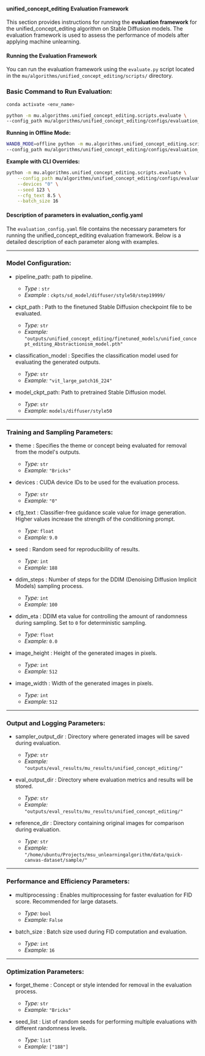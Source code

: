#### unified_concept_editing Evaluation Framework

This section provides instructions for running the **evaluation framework** for the unified_concept_editing algorithm on Stable Diffusion models. The evaluation framework is used to assess the performance of models after applying machine unlearning.


#### **Running the Evaluation Framework**

You can run the evaluation framework using the `evaluate.py` script located in the `mu/algorithms/unified_concept_editing/scripts/` directory.

### **Basic Command to Run Evaluation:**

```bash
conda activate <env_name>
```

```bash
python -m mu.algorithms.unified_concept_editing.scripts.evaluate \
--config_path mu/algorithms/unified_concept_editing/configs/evaluation_config.yaml
```


**Running in Offline Mode:**

```bash
WANDB_MODE=offline python -m mu.algorithms.unified_concept_editing.scripts.evaluate \
--config_path mu/algorithms/unified_concept_editing/configs/evaluation_config.yaml
```


**Example with CLI Overrides:**

```bash
python -m mu.algorithms.unified_concept_editing.scripts.evaluate \
    --config_path mu/algorithms/unified_concept_editing/configs/evaluation_config.yaml \
    --devices "0" \
    --seed 123 \
    --cfg_text 8.5 \
    --batch_size 16
```


#### **Description of parameters in evaluation_config.yaml**

The `evaluation_config.yaml` file contains the necessary parameters for running the unified_concept_editing evaluation framework. Below is a detailed description of each parameter along with examples.

---

### **Model Configuration:**

- pipeline_path: path to pipeline.

    - *Type* : `str`
    - *Example* : `ckpts/sd_model/diffuser/style50/step19999/`

- ckpt_path : Path to the finetuned Stable Diffusion checkpoint file to be evaluated.  
   - *Type:* `str`  
   - *Example:* `"outputs/unified_concept_editing/finetuned_models/unified_concept_editing_Abstractionism_model.pth"`

- classification_model : Specifies the classification model used for evaluating the generated outputs.  
   - *Type:* `str`  
   - *Example:* `"vit_large_patch16_224"`

- model_ckpt_path: Path to pretrained Stable Diffusion model.
   - *Type*: `str`
   - *Example*: `models/diffuser/style50`

---

### **Training and Sampling Parameters:**
- theme : Specifies the theme or concept being evaluated for removal from the model's outputs.  
   - *Type:* `str`  
   - *Example:* `"Bricks"`

- devices : CUDA device IDs to be used for the evaluation process.  
   - *Type:* `str`  
   - *Example:* `"0"`  

- cfg_text : Classifier-free guidance scale value for image generation. Higher values increase the strength of the conditioning prompt.  
   - *Type:* `float`  
   - *Example:* `9.0`  

- seed : Random seed for reproducibility of results.  
   - *Type:* `int`  
   - *Example:* `188`

- ddim_steps : Number of steps for the DDIM (Denoising Diffusion Implicit Models) sampling process.  
   - *Type:* `int`  
   - *Example:* `100`

- ddim_eta : DDIM eta value for controlling the amount of randomness during sampling. Set to `0` for deterministic sampling.  
   - *Type:* `float`  
   - *Example:* `0.0`

- image_height : Height of the generated images in pixels.  
   - *Type:* `int`  
   - *Example:* `512`

- image_width : Width of the generated images in pixels.  
   - *Type:* `int`  
   - *Example:* `512`

---

### **Output and Logging Parameters:**
- sampler_output_dir : Directory where generated images will be saved during evaluation.  
   - *Type:* `str`  
   - *Example:* `"outputs/eval_results/mu_results/unified_concept_editing/"`

- eval_output_dir : Directory where evaluation metrics and results will be stored.  
   - *Type:* `str`  
   - *Example:* `"outputs/eval_results/mu_results/unified_concept_editing/"`

- reference_dir : Directory containing original images for comparison during evaluation.  
   - *Type:* `str`  
   - *Example:* `"/home/ubuntu/Projects/msu_unlearningalgorithm/data/quick-canvas-dataset/sample/"`

---

### **Performance and Efficiency Parameters:**
- multiprocessing : Enables multiprocessing for faster evaluation for FID score. Recommended for large datasets.  
   - *Type:* `bool`  
   - *Example:* `False`  

- batch_size : Batch size used during FID computation and evaluation.  
   - *Type:* `int`  
   - *Example:* `16`  

---

### **Optimization Parameters:**
- forget_theme : Concept or style intended for removal in the evaluation process.  
   - *Type:* `str`  
   - *Example:* `"Bricks"`

- seed_list : List of random seeds for performing multiple evaluations with different randomness levels.  
   - *Type:* `list`  
   - *Example:* `["188"]`

